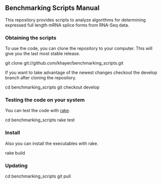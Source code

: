 ## Benchmarking Scripts Manual ##

This repository provides scripts to analyze algorithms for determining expressed full length mRNA splice forms from RNA-Seq data.

### Obtaining the scripts ###

To use the code, you can clone the repository to your computer. This will give you the last most stable release.

  git clone git://github.com/khayer/benchmarking_scripts.git

If you want to take advantage of the newest changes checkout the develop branch after cloning the repository.

  cd benchmarking_scripts
  git checkout develop

### Testing the code on your system ###

You can test the code with [rake](http://rake.rubyforge.org/).

  cd benchmarking_scripts
  rake test

### Install ###

Also you can install the executables with rake.

  rake build

### Updating ###

  cd benchmarking_scripts
  git pull






